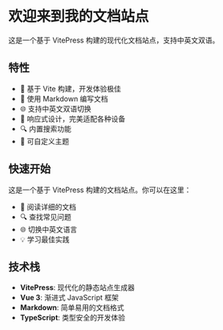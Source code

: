 
# 欢迎来到我的文档站点

这是一个基于 VitePress 构建的现代化文档站点，支持中英文双语。

## 特性

- 🚀 基于 Vite 构建，开发体验极佳
- 📝 使用 Markdown 编写文档
- 🌐 支持中英文双语切换
- 📱 响应式设计，完美适配各种设备
- 🔍 内置搜索功能
- 🎨 可自定义主题

## 快速开始

这是一个基于 VitePress 构建的文档站点。你可以在这里：

- 📖 阅读详细的文档
- 🔍 查找常见问题
- 🌐 切换中英文语言
- 💡 学习最佳实践

## 技术栈

- **VitePress**: 现代化的静态站点生成器
- **Vue 3**: 渐进式 JavaScript 框架
- **Markdown**: 简单易用的文档格式
- **TypeScript**: 类型安全的开发体验
